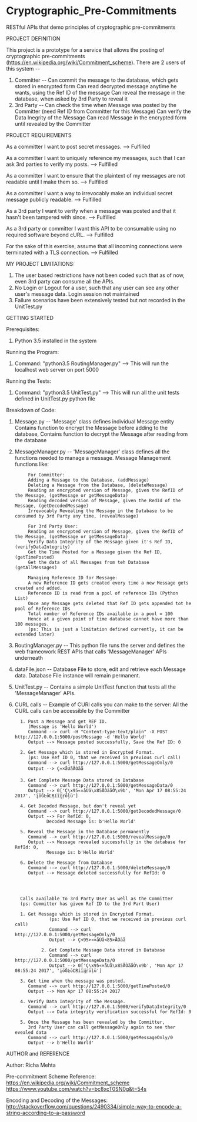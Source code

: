 # Cryptographic_Pre-Commitments
RESTful APIs that demo principles of cryptographic pre-commitments

PROJECT DEFINITION

This project is a prototype for a service that allows the posting of cryptographic pre-commitments (https://en.wikipedia.org/wiki/Commitment_scheme).
There are 2 users of this system --
1. Committer -- Can commit the message to the database, which gets stored in encrypted form
		Can read decrypted message anytime he wants, using the Ref ID of the message
		Can reveal the message in the database, when asked by 3rd Party to reveal it
2. 3rd Party -- Can check the time when Message was posted by the Committer (need Ref ID from Committer for this Message)
		Can verify the Data Inegrity of the Message
		Can read Message in the encrypted form until revealed by the Committer



PROJECT REQUIREMENTS

As a committer I want to post secret messages.
--> Fulfilled

As a committer I want to uniquely reference my messages, such that I can ask 3rd parties to verify my posts.
--> Fulfilled

As a committer I want to ensure that the plaintext of my messages are not readable until I make them so.
--> Fulfilled

As a committer I want a way to irrevocably make an individual secret message publicly readable.
--> Fulfilled

As a 3rd party I want to verify when a message was posted and that it hasn't been tampered with since.
--> Fulfilled

As a 3rd party or committer I want this API to be consumable using no required software beyond cURL.
--> Fulfilled

For the sake of this exercise, assume that all incoming connections were terminated with a TLS connection.
--> Fulfilled



MY PROJECT LIMITATIONS:

1. The user based restrictions have not been coded such that as of now, even 3rd party can consume all the APIs.
2. No Login or Logout for a user, such that any user can see any other user's message data. Login session not maintained
3. Failure scenarios have been extensively tested but not recorded in the UnitTest.py
	

GETTING STARTED

Prerequisites:
1. Python 3.5 installed in the system

Running the Program:
1. Command: "python3.5 RoutingManager.py" --> This will run the localhost web server on port 5000

Running the Tests:
1. Command: "python3.5 UnitTest.py" --> This will run all the unit tests defined in UnitTest.py python file

Breakdown of Code:
1. Message.py -- 'Message' class defines individual Message entity
		 Contains function to encrypt the Message before adding to the database,
		 Contains function to decrypt the Message after reading from the database

2. MessageManager.py -- 'MessageManager' class defines all the functions needed to manage a message.
			Message Management functions like:
			
			For Committer:
			Adding a Message to the Database, (addMessage)
			Deleting a Message from the Database, (deleteMessage)
			Reading an encrypted version of Message, given the RefID of the Message, (getMessage or getMessageData)
			Reading decoded version of Message, given the RedId of the Message, (getDecodedMessage)
			Irrevocably Revealing the Message in the Database to be consumed by 3rd Party any time, (revealMessage)
			
			For 3rd Party User:
			Reading an encrypted version of Message, given the RefID of the Message, (getMessage or getMessageData)
			Verify Data Integrity of the Message given it's Ref ID, (verifyDataIntegrity)
			Get the Time Posted for a Message given the Ref ID, (getTimePosted)
			Get the data of all Messages from teh Database (getAllMessages)

			Managing Reference ID for Message:
			A new Reference ID gets created every time a new Message gets created and added.
			Reference ID is read from a ppol of reference IDs (Python List)
			Once any Message gets deleted that Ref ID gets appended tot he pool of Reference IDs
			Total number of Reference IDs available in a pool = 100
			Hence at a given point of time database cannot have more than 100 messages.
			(ps: This is just a limitation defined currently, it can be extended later)

3. RoutingManager.py -- This python file runs the server and defines the web frameowork REST APIs that calls 'MessageManager' APIs underneath

4. dataFile.json -- Database File to store, edit and retrieve each Message data. Database File instance will remain permanent.

5. UnitTest.py -- Contains a simple UnitTest function that tests all the 'MessageManager' APIs.


6. CURL calls -- Example of CURl calls you can make to the server:
		 All the CURL calls can be accessible by the Committer

		 1. Post a Message and get REF ID.
		    (Message is 'Hello World')
		    Command --> curl -H "Content-type:text/plain" -X POST http://127.0.0.1:5000/postMessage -d 'Hello World' 
		    Output --> Message posted successfully, Save the Ref ID: 0
		
		 2. Get Message which is stored in Encrypted Format.
		    (ps: Use Ref ID 0, that we received in previous curl call)
		    Command --> curl http://127.0.0.1:5000/getMessageOnly/0
		    Output --> Ç«×åÜãÅÒäå

		 3. Get Complete Message Data stored in Database
		    Command --> curl http://127.0.0.1:5000/getMessageData/0
		    Output --> 0['Ç\x95«×åÜã\x85ÅÒäåÔ\x9b', 'Mon Apr 17 08:55:24 2017', 'įöĞĿōĽŖíĭĳŗōļü']

		 4. Get Decoded Message, but don't reveal yet
		    Command --> curl http://127.0.0.1:5000/getDecodedMessage/0
		    Output --> For RefId: 0, 
			       Decoded Message is: b'Hello World'
		
		 5. Reveal the Message in the Database permanently
		    Command --> curl http://127.0.0.1:5000/revealMessage/0
		    Output --> Message revealed successfully in the database for RefId: 0, 
			       Message is: b'Hello World'
		
		 6. Delete the Message from Database
		    Command --> curl http://127.0.0.1:5000/deleteMessage/0
		    Output --> Message deleted successfully for RefId: 0



			
		 Calls available to 3rd Party User as well as the Committer 
		 (ps: Committer has given Ref ID to the 3rd Part User)
		 
		 1. Get Message which is stored in Encrypted Format.
                    (ps: Use Ref ID 0, that we received in previous curl call)
                    Command --> curl http://127.0.0.1:5000/getMessageOnly/0
                    Output --> Ç<95>«×åÜã<85>ÅÒäå
                 
                 2. Get Complete Message Data stored in Database
                    Command --> curl http://127.0.0.1:5000/getMessageData/0
                    Output --> 0['Ç\x95«×åÜã\x85ÅÒäåÔ\x9b', 'Mon Apr 17 08:55:24 2017', 'įöĞĿōĽŖíĭĳŗōļü']
		
		 3. Get time when the message was posted.
		    Command --> curl http://127.0.0.1:5000/getTimePosted/0
		    Output --> Mon Apr 17 08:55:24 2017
	
		 4. Verify Data Integrity of the Message.
		    Command --> curl http://127.0.0.1:5000/verifyDataIntegrity/0
		    Output --> Data integrity verification successful for RefId: 0
		
		 5. Once the Message has been revealed by the Committer,
		    3rd Party User can call getMessageOnly again to see ther evealed data
		    Command --> curl http://127.0.0.1:5000/getMessageOnly/0
		    Output --> b'Hello World'



AUTHOR and REFERENCE

Author: Richa Mehta

Pre-commitment Scheme Reference:
https://en.wikipedia.org/wiki/Commitment_scheme
https://www.youtube.com/watch?v=bc8xcT0SN0g&t=54s

Encoding and Decoding of the Messages:
http://stackoverflow.com/questions/2490334/simple-way-to-encode-a-string-according-to-a-password



